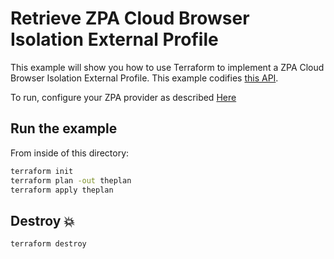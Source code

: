 # Retrieve ZPA Cloud Browser Isolation External Profile

This example will show you how to use Terraform to implement a ZPA Cloud Browser Isolation External Profile.
This example codifies [this API](https://config.private.zscaler.com/swagger-ui.html#/cbi-profile-controller).

To run, configure your ZPA provider as described [Here](https://github.com/zscaler/terraform-provider-zpa/blob/master/docs/index.html.markdown)

## Run the example

From inside of this directory:

```bash
terraform init
terraform plan -out theplan
terraform apply theplan
```

## Destroy 💥

```bash
terraform destroy
```
